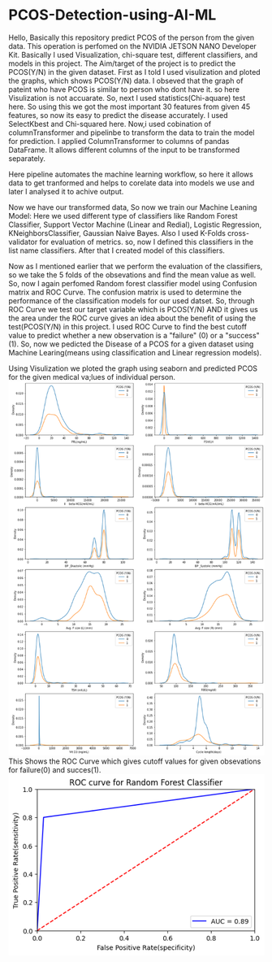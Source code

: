 # PCOS-Detection-using-AI-ML
Hello, Basically this repository predict PCOS of the person from the given data. This operation is perfomed on the NVIDIA JETSON NANO Developer Kit. Basically I used Visualization, chi-square test, different classifiers, and models in this project. The Aim/target of the project is to predict the PCOS(Y/N) in the given dataset.
First as I told I used visulization and ploted the graphs, which shows PCOS(Y/N) data. I obseved that the graph of pateint who have PCOS is similar to person who dont have it. so here Visulization is not accuarate.
So, next I used statistics(Chi-aquare) test here. So using this we got the most important 30 features from given 45 features, so now its easy to predict the disease accurately. I used SelectKbest and Chi-squared here.
Now,i used cobination of columnTransformer and pipelinbe to transform the data to train the model for prediction. I applied ColumnTransformer to columns of pandas DataFrame. It allows different columns of the input to be transformed separately.

Here pipeline automates the machine learning workflow, so here it allows data to get tranformed and helps to corelate data into models we use and later I analysed it to achive output.

Now we have our transformed data,
So now we train our Machine Leaning Model: Here we used different type of classifiers like Random Forest Classifier, Support Vector Machine
(Linear and Redial), Logistic Regression, KNeighborsClassifier, Gaussian Naive Bayes. Also I used K-Folds cross-validator for evaluation of metrics.
so, now I defined this classifiers in the list name classifiers. After that I created model of this classifiers.


Now as I mentioned earlier that we perform the evaluation of the classifiers, so we take the 5 folds of the obsevations and find the mean value as well.
So, now I again perfomed Random forest classifier model using Confusion matrix and ROC Curve.
The confusion matrix is used to determine the performance of the classification models for our used datset.
So, through ROC Curve we test our target variable which is PCOS(Y/N) AND it gives us 
the area under the ROC curve gives an idea about the benefit of using the test(PCOS(Y/N) in this project. I used ROC Curve to find the best cutoff value to predict whether a new observation is a "failure" (0) or a "success" (1).
So, now we pedicted the Disease of a PCOS for a given dataset using Machine Learing(means using classification and Linear regression models).

Using Visulization we ploted the graph using seaborn and predicted PCOS for the given medical va;lues of individual person.
<img src="index.png"/>
This Shows the ROC Curve which gives cutoff values for given obsevations for failure(0) and succes(1).
<img src="index1.png"/>
